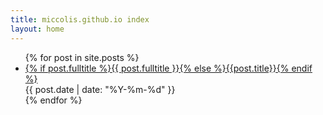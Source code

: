 ```yaml
---
title: miccolis.github.io index
layout: home
---
```

<ul>
    {% for post in site.posts %}
        <li class="content">
            <div class="is-size-5">
                <a href="{{ post.url }}">
		    {% if post.fulltitle %}{{ post.fulltitle }}{% else %}{{post.title}}{% endif %}
		</a>
            </div>
            <div class="is-size-6 has-text-grey">{{ post.date | date: "%Y-%m-%d" }}</div>
        </li>
    {% endfor %}
</ul>
